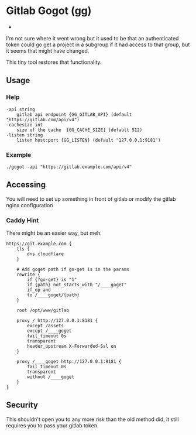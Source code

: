 # Gitlab Gogot (gg)
-

I'm not sure where it went wrong but it used to be that an authenticated token could go get a project in a subgroup if it had access to that group, but it seems that might have changed.

This tiny tool restores that functionality.

## Usage

### Help

```
-api string
	gitlab api endpoint {GG_GITLAB_API} (default "https://gitlab.com/api/v4")
-cachesize int
	size of the cache  {GG_CACHE_SIZE} (default 512)
-listen string
	listen host:port {GG_LISTEN} (default "127.0.0.1:9181")
```

### Example

```
./gogot -api "https://gitlab.example.com/api/v4"
```

## Accessing

You will need to set up something in front of gitlab or modify the gitlab nginx configuration

### Caddy Hint

There might be an easier way, but meh.

```
https://git.example.com {
    tls {
        dns cloudflare
    }

    # Add goget path if go-get is in the params
    rewrite {
        if {?go-get} is "1"
        if {path} not_starts_with "/____goget"
        if_op and
        to /____goget/{path}
    }

    root /opt/www/gitlab

    proxy / http://127.0.0.1:8181 {
        except /assets
        except /____goget
        fail_timeout 0s
        transparent
        header_upstream X-Forwarded-Ssl on
    }

    proxy /____goget http://127.0.0.1:9181 {
        fail_timeout 0s
        transparent
        without /____goget
    }
}
```

## Security

This shouldn't open you to any more risk than the old method did, it still requires you to pass your gitlab token.